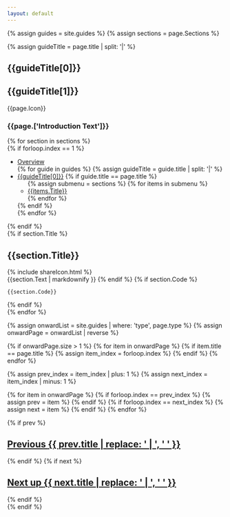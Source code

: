 ```yaml
---
layout: default
---
```


{% assign guides = site.guides %}
{% assign sections = page.Sections %}
<section id="guideHeader">
  <div class="flex page--guides guide--{{page.Colours}}">
    <div class="flex__leftCol"></div>
    <div class="flex__mainCol">
      <div class="guide__inner-content">
      {% assign guideTitle = page.title | split: '|' %}
      <h1>{{guideTitle[0]}}</h1>
      <h1 class="secondary">{{guideTitle[1]}}</h1>
      </div>
    </div>
    <div class="flex__rightCol">
      <span class="js-guide-icons inview">
        {{page.Icon}}
      </span>
    </div>
  </div>
</section>
<section>
  <div class="flex guides--content">
    <div class="flex__leftCol"></div>
    <div class="flex__mainCol">
      <h3>{{page.['Introduction Text']}}</h3>
    </div>
    <div class="flex__rightCol"></div>
  </div>
</section>
{% for section in sections %}
  <section id="{{section.Title | replace: " ", "-" | downcase}}" class="guides__container">
    <div class="flex guides--content">
      <div class="flex__leftCol">
        {% if forloop.index == 1 %}
        <div class="section__menu-anchor"></div>
        <ul class="section__menu">
          <li><a href="/docs/">Overview</a></li>
          {% for guide in guides %}
            {% assign guideTitle = guide.title | split: '|' %}
            <li {% if guide.title == page.title %} class="active" {% endif %}>
              <a href="/docs{{guide.url}}">{{guideTitle[0]}}</a>
              {% if guide.title == page.title %}
                <ul class="section__menu-sub">
                  {% assign submenu = sections %}
                  {% for items in submenu %}
                    <li><a href="#{{items.Title | replace: " ", "-" | downcase}}">{{items.Title}}</a></li>
                  {% endfor %}
                </ul>
              {% endif %}
            </li>
          {% endfor %}
        </ul>
        {% endif %}
      </div>
      <div class="flex__mainCol">
        {% if section.Title %}
          <div class="guides__title-wrapper">
            <h2>{{section.Title}}</h2>
            <span data-uri="/docs{{page.url}}#{{section.Title | replace: " ", "-" | downcase}}" class="guides__title-icon js-copy-clipboard">
              {% include shareIcon.html %}
            </span>
          </div>
          {{section.Text | markdownify }}
        {% endif %}
        {% if section.Code %}
          <pre class="code--block"><code class="language-js">{{section.Code}}</code></pre>
        {% endif %}
      </div>
      <div class="flex__rightCol">
      </div>
    </div>
  </section>
{% endfor %}

{% assign onwardList = site.guides | where: 'type', page.type %}
{% assign onwardPage = onwardList | reverse %}

{% if onwardPage.size > 1 %}
  {% for item in onwardPage %}
    {% if item.title == page.title %}
      {% assign item_index = forloop.index %}
    {% endif %}
  {% endfor %}

  {% assign prev_index = item_index | plus: 1 %}
  {% assign next_index = item_index | minus: 1 %}

  {% for item in onwardPage %}
    {% if forloop.index == prev_index %}
      {% assign prev = item %}
    {% endif %}
    {% if forloop.index == next_index %}
      {% assign next = item %}
    {% endif %}
  {% endfor %}

  <div class="flex onward__journeys-wrapper">
    <div class="flex__leftCol"></div>
    <div class="flex__mainCol">
      <div class="onward__journeys-flex">
        {% if prev %}
          <div class="flex--previous">
            <h2><a href="/docs{{ prev.url }}" class="prev" title="{{ prev.title }}">Previous <span class="previous--{{prev.Colours}}">{{ prev.title | replace: ' | ', ' ' }}</span></a></h2>
          </div>
        {% endif %}
        {% if next %}
          <div class="flex--next">
            <h2><a href="/docs{{ next.url }}" class="next" title="{{ next.title }}">Next up <span class="next--{{next.Colours}}">{{ next.title | replace: ' | ', ' ' }}</span></a></h2>
          </div>
        {% endif %}
      </div>
    </div>
    <div class="flex__rightCol"></div>
  </div>
{% endif %}
